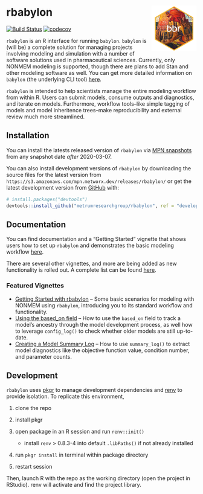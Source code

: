 
<!-- README.md is generated from README.Rmd. Please edit that file -->

# rbabylon <a href='https:/metrumresearchgroup.github.io/rbabylon'><img src='man/figures/logo.png' align="right" height="120" /></a>

<!-- badges: start -->

[![Build
Status](https://github-drone.metrumrg.com/api/badges/metrumresearchgroup/rbabylon/status.svg)](https://github-drone.metrumrg.com/metrumresearchgroup/rbabylon)
[![codecov](https://codecov.io/gh/metrumresearchgroup/rbabylon/branch/develop/graph/badge.svg)](https://codecov.io/gh/metrumresearchgroup/rbabylon)
<!-- badges: end -->

`rbabylon` is an R interface for running `babylon`. `babylon` is (will
be) a complete solution for managing projects involving modeling and
simulation with a number of software solutions used in pharmaceutical
sciences. Currently, only NONMEM modeling is supported, though there are
plans to add Stan and other modeling software as well. You can get more
detailed information on `babylon` (the underlying CLI tool)
[here](https://github.com/metrumresearchgroup/babylon).

`rbabylon` is intended to help scientists manage the entire modeling
workflow from within R. Users can submit models, consume outputs and
diagnostics, and iterate on models. Furthermore, workflow tools–like
simple tagging of models and model inheritence trees–make
reproducibility and external review much more streamlined.

## Installation

You can install the latests released version of `rbabylon` via [MPN
snapshots](https://mpn.metworx.com/docs/snapshots) from any snapshot
date *after* 2020-03-07.

You can also install development versions of `rbabylon` by downloading
the source files for the latest version from
`https://s3.amazonaws.com/mpn.metworx.dev/releases/rbabylon/` or get the
latest development version from [GitHub](https://github.com/) with:

``` r
# install.packages("devtools")
devtools::install_github("metrumresearchgroup/rbabylon", ref = "develop")
```

## Documentation

You can find documentation and a “Getting Started” vignette that shows
users how to set up `rbabylon` and demonstrates the basic modeling
workflow [here](http://metrumresearchgroup.github.io/rbabylon/).

There are several other vignettes, and more are being added as new
functionality is rolled out. A complete list can be found
[here](https://metrumresearchgroup.github.io/rbabylon/articles/).

### Featured Vignettes

  - [Getting Started with
    rbabylon](https://metrumresearchgroup.github.io/rbabylon/articles/getting-started.html)
    – Some basic scenarios for modeling with NONMEM using `rbabylon`,
    introducing you to its standard workflow and functionality.
  - [Using the based\_on
    field](https://metrumresearchgroup.github.io/rbabylon/articles/using-based-on.html)
    – How to use the `based_on` field to track a model’s ancestry
    through the model development process, as well how to leverage
    `config_log()` to check whether older models are still up-to-date.
  - [Creating a Model Summary
    Log](https://metrumresearchgroup.github.io/rbabylon/articles/using-summary-log.html)
    – How to use `summary_log()` to extract model diagnostics like the
    objective function value, condition number, and parameter counts.
    
## Development

`rbabylon` uses [pkgr](https://github.com/metrumresearchgroup/pkgr) to manage 
development dependencies and [renv](https://rstudio.github.io/renv/) to provide 
isolation. To replicate this environment, 

1. clone the repo

2. install pkgr

3. open package in an R session and run `renv::init()` 
   - install `renv` > 0.8.3-4 into default `.libPaths()` if not already installed

3. run `pkgr install` in terminal within package directory

4. restart session

Then, launch R with the repo as the working directory (open the project in 
RStudio). renv will activate and find the project library.
